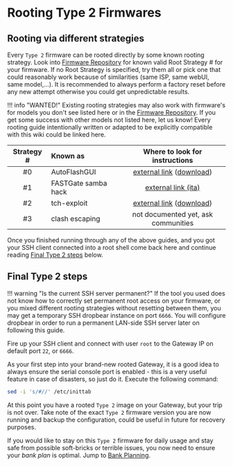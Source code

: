 # Rooting Type 2 Firmwares

## Rooting via different strategies

Every `Type 2` firmware can be rooted directly by some known rooting strategy. Look into [Firmware Repository](../../Repository/) for known valid Root Strategy # for your firmware. If no Root Strategy is specified, try them all or pick one that could reasonably work because of similarities (same ISP, same webUI, same model,...). It is recommended to always perform a factory reset before any new attempt otherwise you could get unpredictable results.

!!! info "WANTED!"
    Existing rooting strategies may also work with firmware's for models you don't see listed here or in the [Firmware Repository](../../Repository/). If you get some success with other models not listed here, let us know! Every rooting guide intentionally written or adapted to be explicitly compatible with this wiki could be linked here.

 | Strategy # | Known as            | Where to look for instructions |
 |:----------:|:--------------------|:------------------------------:|
 | #0         | AutoFlashGUI        | [external link](https://github.com/mswhirl/autoflashgui) ([download](https://github.com/mswhirl/autoflashgui/archive/master.zip)) |
 | #1         | FASTGate samba hack | [external link (ita)](https://www.ilpuntotecnico.com/forum/index.php?topic=80598) |
 | #2         | tch-exploit         | [external link](https://github.com/BoLaMN/tch-exploit) ([download](https://github.com/BoLaMN/tch-exploit/releases)) |
 | #3         | clash escaping      | not documented yet, ask communities |

Once you finished running through any of the above guides, and you got your SSH client connected into a root shell come back here and continue reading [Final Type 2 steps](#final-type-2-steps) below.

## Final Type 2 steps

!!! warning "Is the current SSH server permanent?"
    If the tool you used does not know how to correctly set permanent root access on your firmware, or you mixed different rooting strategies without resetting between them, you may get a temporary SSH dropbear instance on port `6666`. You will configure dropbear in order to run a permanent LAN-side SSH server later on following this guide.

Fire up your SSH client and connect with user `root` to the Gateway IP on default port `22`, or `6666`.

As your first step into your brand-new rooted Gateway, it is a good idea to always ensure the serial console port is enabled - this is a very useful feature in case of disasters, so just do it. Execute the following command:

```bash
sed -i 's/#//' /etc/inittab
```

At this point you have a rooted `Type 2` image on your Gateway, but your trip is not over. Take note of the exact `Type 2` firmware version you are now running and backup the configuration, could be useful in future for recovery purposes.

If you would like to stay on this `Type 2` firmware for daily usage and stay safe from possible soft-bricks or terrible issues, you now need to ensure your *bank plan* is optimal. Jump to [Bank Planning](../PostRoot/#bank-planning).
